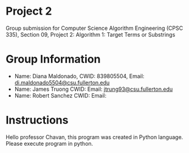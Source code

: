 # Project 2 

Group submission for Computer Science Algorithm Engineering (CPSC 335), Section 09, Project 2:
Algorithm 1: Target Terms or Substrings

# Group Information

* Name: Diana Maldonado,  CWID: 839805504, Email: <di.maldonado5504@csu.fullerton.edu>
* Name: James Truong      CWID:            Email: <jtrung93@csu.fullerton.edu>
* Name: Robert Sanchez    CWID:            Email: 

# Instructions

Hello professor Chavan, this program was created in Python language. Please execute program in python. 
